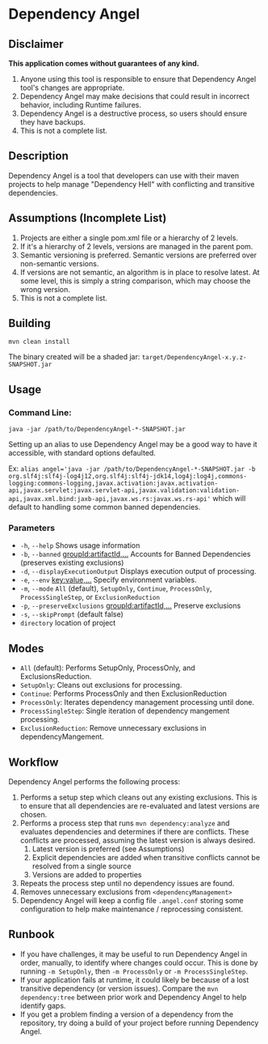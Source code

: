 # Dependency Angel

## Disclaimer
**This application comes without guarantees of any kind.**

1. Anyone using this tool is responsible to ensure that
Dependency Angel tool's changes are appropriate.  
2. Dependency Angel may make decisions that could result
in incorrect behavior, including Runtime failures.
3. Dependency Angel is a destructive process, so users should 
ensure they have backups.
4. This is not a complete list. 

## Description
Dependency Angel is a tool that developers can use with their maven projects to help manage "Dependency Hell" with conflicting and transitive dependencies.

## Assumptions (Incomplete List)
1. Projects are either a single pom.xml file or a hierarchy of 2 levels.
2. If it's a hierarchy of 2 levels, versions are managed in the parent pom.
3. Semantic versioning is preferred.  Semantic versions are preferred over non-semantic versions.
4. If versions are not semantic, an algorithm is in place to resolve latest.  At some level, this is simply a string comparison, which may choose the wrong version.
5. This is not a complete list.

## Building
`mvn clean install`

The binary created will be a shaded jar: `target/DependencyAngel-x.y.z-SNAPSHOT.jar`


## Usage 
### Command Line:
`java -jar /path/to/DependencyAngel-*-SNAPSHOT.jar`

Setting up an alias to use Dependency Angel may be a good way to have it accessible, with standard options defaulted.

Ex: `alias angel='java -jar /path/to/DependencyAngel-*-SNAPSHOT.jar -b org.slf4j:slf4j-log4j12,org.slf4j:slf4j-jdk14,log4j:log4j,commons-logging:commons-logging,javax.activation:javax.activation-api,javax.servlet:javax.servlet-api,javax.validation:validation-api,javax.xml.bind:jaxb-api,javax.ws.rs:javax.ws.rs-api'`
which will default to handling some common banned dependencies.

### Parameters
* `-h`, `--help` Shows usage information
* `-b`, `--banned` <groupId:artifactId,...> Accounts for Banned Dependencies (preserves existing exclusions)
* `-d`, `--displayExecutionOutput` Displays execution output of processing.
* `-e`, `--env` <key:value,...> Specify environment variables.
* `-m`, `--mode` `All` (default), `SetupOnly`, `Continue`, `ProcessOnly`, `ProcessSingleStep`, or `ExclusionReduction`
* `-p`, `--preserveExclusions` <groupId:artifactId,...> Preserve exclusions
* `-s`, `--skipPrompt` (default false)
* `directory` location of project

## Modes
* `All` (default): Performs SetupOnly, ProcessOnly, and ExclusionsReduction.
* `SetupOnly`: Cleans out exclusions for processing.
* `Continue`: Performs ProcessOnly and then ExclusionReduction
* `ProcessOnly`: Iterates dependency management processing until done.
* `ProcessSingleStep`: Single iteration of dependency mangement processing.
* `ExclusionReduction`: Remove unnecessary exclusions in dependencyMangement. 

## Workflow
Dependency Angel performs the following process:
1. Performs a setup step which cleans out any existing exclusions.  This is to ensure that all dependencies are re-evaluated and latest versions are chosen.
2. Performs a process step that runs `mvn dependency:analyze` and evaluates dependencies and determines if there are conflicts.  These conflicts are processed, assuming the latest version is always desired.
   1. Latest version is preferred (see Assumptions)
   2. Explicit dependencies are added when transitive conflicts cannot be resolved from a single source
   3. Versions are added to properties
3. Repeats the process step until no dependency issues are found.
4. Removes unnecessary exclusions from `<dependencyManagement>`
5. Dependency Angel will keep a config file `.angel.conf` storing some configuration to help make maintenance / reprocessing consistent.

## Runbook
* If you have challenges, it may be useful to run Dependency Angel in order, manually, to identify where changes could occur.  This is done by running `-m SetupOnly`, then `-m ProcessOnly` or `-m ProcessSingleStep`. 
* If your application fails at runtime, it could likely be because of a lost transitive dependency (or version issues).  Compare the `mvn dependency:tree` between prior work and Dependency Angel to help identify gaps.
* If you get a problem finding a version of a dependency from the repository, try doing a build of your project before running Dependency Angel.
